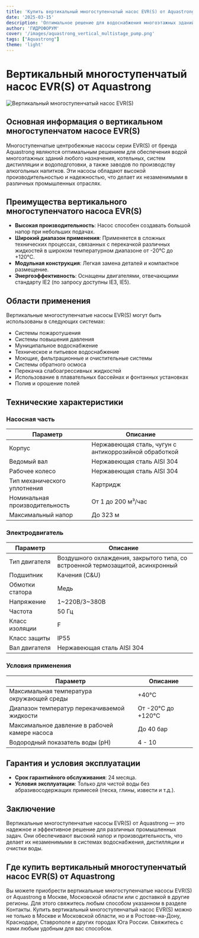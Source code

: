 ```yaml
---
title: 'Купить вертикальный многоступенчатый насос EVR(S) от Aquastrong в Ростове и других городах Юга Россиии'
date: '2025-03-15'
description: 'Оптимальное решение для водоснабжения многоэтажных зданий, систем дистилляции и заводов по производству алкогольных напитков. Высокое качество и надежность.'
author: 'ГИДРОФОРУМ'
cover: '/images/aquastrong_vertical_multistage_pump.png'
tags: ["Aquastrong"]
theme: 'light'
---
```


# Вертикальный многоступенчатый насос EVR(S) от Aquastrong

![Вертикальный многоступенчатый насос EVR(S)](/images/aquastrong_vertical_multistage_pump.png)

## Основная информация о вертикальном многоступенчатом насосе EVR(S)

Многоступенчатые центробежные насосы серии EVR(S) от бренда Aquastrong являются оптимальным решением для обеспечения водой многоэтажных зданий любого назначения, котельных, систем дистилляции и водоподготовки, а также заводов по производству алкогольных напитков. Эти насосы обладают высокой производительностью и надежностью, что делает их незаменимыми в различных промышленных отраслях.

## Преимущества вертикального многоступенчатого насоса EVR(S)

- **Высокая производительность**: Насос способен создавать большой напор при небольших подачах.
- **Широкий диапазон применения**: Применяется в сложных технических процессах, связанных с перекачкой различных жидкостей в широком температурном диапазоне от -20°C до +120°C.
- **Модульная конструкция**: Легкая замена деталей и компактное размещение.
- **Энергоэффективность**: Оснащены двигателями, отвечающими стандарту ІЕ2 (по запросу доступны IE3, IE5).

## Области применения

Вертикальные многоступенчатые насосы EVR(S) могут быть использованы в следующих системах:

- Системы пожаротушения
- Системы повышения давления
- Муниципальное водоснабжение
- Техническое и питьевое водоснабжение
- Моющие, фильтрационные и очистительные системы
- Системы обратного осмоса
- Перекачка слабоагрессивных жидкостей
- Использование в плавательных бассейнах и фонтанных установках
- Полив и орошение полей

## Технические характеристики

### Насосная часть

| Параметр                   | Описание                                                      |
|----------------------------|----------------------------------------------------------------|
| Корпус                     | Нержавеющая сталь, чугун с антикоррозийной обработкой           |
| Ведомый вал                | Нержавеющая сталь AISI 304                                    |
| Рабочее колесо             | Нержавеющая сталь AISI 304                                    |
| Тип механического уплотнения| Картридж                                                  |
| Номинальная производительность | От 1 до 200 м³/час                                           |
| Максимальный напор        | До 323 м                                                     |

### Электродвигатель

| Параметр                   | Описание                                                      |
|----------------------------|----------------------------------------------------------------|
| Тип двигателя              | Воздушного охлаждения, закрытого типа, со встроенной термозащитой, асинхронный |
| Подшипник                 | Качения (C&U)                                               |
| Обмотки статора            | Медь                                                          |
| Напряжение                | 1~220B/3~380B                                                |
| Частота                   | 50 Гц                                                        |
| Класс изоляции             | F                                                            |
| Класс защиты              | IP55                                                         |
| Вал двигателя              | Нержавеющая сталь AISI 304                                    |

### Условия применения

| Параметр                   | Описание                                                      |
|----------------------------|----------------------------------------------------------------|
| Максимальная температура окружающей среды | +40°C                                                   |
| Диапазон температур перекачиваемой жидкости | От -20°C до +120°C                                      |
| Максимальное давление в рабочей камере насоса | До 40 бар                                                |
| Водородный показатель воды (pH) | 4 - 10                                                   |

## Гарантия и условия эксплуатации

- **Срок гарантийного обслуживания**: 24 месяца.
- **Условия эксплуатации**: Только для чистой воды без абразивосодержащих примесей (песка, глины, извести и т.д.).

## Заключение

Вертикальные многоступенчатые насосы EVR(S) от Aquastrong — это надежное и эффективное решение для различных промышленных задач. Они обеспечивают высокий напор и производительность, что делает их незаменимыми в системах водоснабжения, дистилляции и очистки воды.

## Где купить вертикальный многоступенчатый насос EVR(S) от Aquastrong

Вы можете приобрести вертикальные многоступенчатые насосы EVR(S) от Aquastrong в Москве, Московской области или с доставкой в другие регионы. Для этого свяжитесь любым способом указанном в разделе Контакты.
Купить вертикальный многоступенчатый насос EVR(S) можно не только в Москве и Московской области, но и в Ростове-на-Дону, Краснодаре, Ставрополе и других городах Юга России. Свяжитесь с нами любым удобным для вас способом.
```
